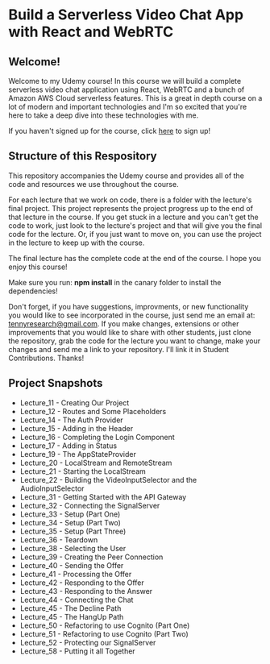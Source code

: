 # Build a Serverless Video Chat App with React and WebRTC

## Welcome!

Welcome to my Udemy course! In this course we will build a complete serverless video chat application using React, WebRTC and a bunch of Amazon AWS Cloud serverless features. This is a great in depth course on a lot of modern and important technologies and I'm so excited that you're here to take a deep dive into these technologies with me.

If you haven't signed up for the course, click [here](https://www.udemy.com/) to sign up!

## Structure of this Respository

This repository accompanies the Udemy course and provides all of the code and resources we use throughout the course.

For each lecture that we work on code, there is a folder with the lecture's final project. This project represents the project progress up to the end of that lecture in the course. If you get stuck in a lecture and you can't get the code to work, just look to the lecture's project and that will give you the final code for the lecture. Or, if you just want to move on, you can use the project in the lecture to keep up with the course.

The final lecture has the complete code at the end of the course. I hope you enjoy this course!

Make sure you run: **npm install** in the canary folder to install the dependencies!

Don't forget, if you have suggestions, improvments, or new functionality you would like to see incorporated in the course, just send me an email at: tennyresearch@gmail.com. If you make changes, extensions or other improvements that you would like to share with other students, just clone the repository, grab the code for the lecture you want to change, make your changes and send me a link to your repository. I'll link it in Student Contributions. Thanks!

## Project Snapshots

- Lecture_11 - Creating Our Project
- Lecture_12 - Routes and Some Placeholders
- Lecture_14 - The Auth Provider
- Lecture_15 - Adding in the Header
- Lecture_16 - Completing the Login Component
- Lecture_17 - Adding in Status
- Lecture_19 - The AppStateProvider
- Lecture_20 - LocalStream and RemoteStream
- Lecture_21 - Starting the LocalStream
- Lecture_22 - Building the VideoInputSelector and the AudioInputSelector
- Lecture_31 - Getting Started with the API Gateway
- Lecture_32 - Connecting the SignalServer
- Lecture_33 - Setup (Part One)
- Lecture_34 - Setup (Part Two)
- Lecture_35 - Setup (Part Three)
- Lecture_36 - Teardown
- Lecture_38 - Selecting the User
- Lecture_39 - Creating the Peer Connection
- Lecture_40 - Sending the Offer
- Lecture_41 - Processing the Offer
- Lecture_42 - Responding to the Offer
- Lecture_43 - Responding to the Answer
- Lecture_44 - Connecting the Chat
- Lecture_45 - The Decline Path
- Lecture_45 - The HangUp Path
- Lecture_50 - Refactoring to use Cognito (Part One)
- Lecture_51 - Refactoring to use Cognito (Part Two)
- Lecture_52 - Protecting our SignalServer
- Lecture_58 - Putting it all Together
